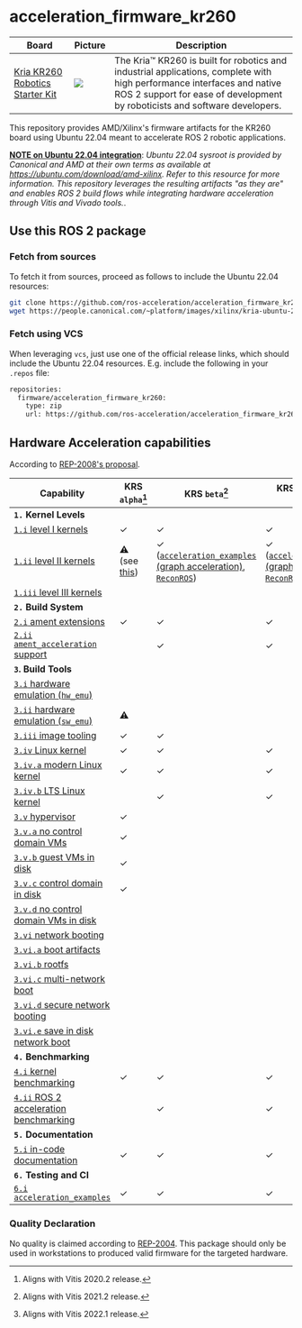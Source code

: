 # acceleration_firmware_kr260

| Board | Picture | Description |
|------------|-------|-------------|
| [Kria KR260 Robotics Starter Kit](https://www.xilinx.com/products/som/kria/kr260-robotics-starter-kit.html) | ![](https://www.xilinx.com/content/dam/xilinx/imgs/products/som/kr260-angel-1.png) | The Kria™ KR260 is built for robotics and industrial applications, complete with high performance interfaces and native ROS 2 support for ease of development by roboticists and software developers.  |


This repository provides AMD/Xilinx's firmware artifacts for the KR260 board using Ubuntu 22.04 meant to accelerate ROS 2 robotic applications.

<ins>**NOTE on Ubuntu 22.04 integration**</ins>: *Ubuntu 22.04 sysroot is provided by Canonical and AMD at their own terms as available at https://ubuntu.com/download/amd-xilinx. Refer to this resource for more information. This repository leverages the resulting artifacts "as they are" and enables ROS 2 build flows while integrating hardware acceleration through Vitis and Vivado tools.*. 

## Use this ROS 2 package

### Fetch from sources
To fetch it from sources, proceed as follows to include the Ubuntu 22.04 resources:

```bash
git clone https://github.com/ros-acceleration/acceleration_firmware_kr260
wget https://people.canonical.com/~platform/images/xilinx/kria-ubuntu-22.04/iot-limerick-kria-classic-desktop-2204-x06-20220614-78-sysroot.tar.xz -P acceleration_firmware_kr260/firmware/  # will take a few seconds
```

### Fetch using VCS
When leveraging `vcs`, just use one of the official release links, which should include the Ubuntu 22.04 resources. E.g. include the following in your `.repos` file:

```bash
repositories:
  firmware/acceleration_firmware_kr260:
    type: zip
    url: https://github.com/ros-acceleration/acceleration_firmware_kr260/releases/download/v1.1.0/acceleration_firmware_kr260.zip
```

## Hardware Acceleration capabilities

According to [REP-2008's proposal](https://github.com/ros-infrastructure/rep/pull/324).

| Capability | KRS `alpha`[^1] | KRS `beta`[^2] | KRS `1.0`[^3] (*Ubuntu 22.04*) |
|------------|-------------|------------|-------------|
| **`1.` Kernel Levels** |  |  |   |
| [`1.i` level I kernels](https://ros.org/reps/rep-2008.html#i) | ✓ | ✓ | ✓ |
| [`1.ii` level II kernels](https://ros.org/reps/rep-2008.html#ii) | :warning: (see [this](https://github.com/Lien182/ReconROS)) | ✓ ([`acceleration_examples` (graph acceleration)](https://github.com/ros-acceleration/acceleration_examples/tree/main/graphs/perception/perception_2nodes), [`ReconROS`](https://github.com/Lien182/ReconROS)) | ✓ ([`acceleration_examples` (graph acceleration)](https://github.com/ros-acceleration/acceleration_examples/tree/main/graphs), [`ReconROS`](https://github.com/Lien182/ReconROS)) |
| [`1.iii` level III kernels](https://ros.org/reps/rep-2008.html#iii) |  |  |  |
| **`2.` Build System** | | | |
| [`2.i` ament extensions](https://ros.org/reps/rep-2008.html#id13) | ✓ | ✓ | ✓ |
| [`2.ii` `ament_acceleration` support](https://ros.org/reps/rep-2008.html#id14) | | ✓ | ✓ |
| **`3`. Build Tools** | | | |
| [`3.i` hardware emulation (`hw_emu`) ](https://ros.org/reps/rep-2008.html#id15) |  |  |  |
| [`3.ii` hardware emulation (`sw_emu`)](https://ros.org/reps/rep-2008.html#id16) | :warning: |  |  |
| [`3.iii` image tooling](https://ros.org/reps/rep-2008.html#id17) | ✓ | ✓ |  |
| [`3.iv` Linux kernel ](https://ros.org/reps/rep-2008.html#iv) | ✓ | ✓ | ✓ |
| [`3.iv.a` modern Linux kernel](https://ros.org/reps/rep-2008.html#iv-a) | ✓ | ✓ | ✓ |
| [`3.iv.b` LTS Linux kernel](https://ros.org/reps/rep-2008.html#iv-b) | | ✓ | ✓ |
| [`3.v` hypervisor ](https://ros.org/reps/rep-2008.html#v) | ✓ |  |  |
| [`3.v.a` no control domain VMs](https://ros.org/reps/rep-2008.html#v-a) | ✓ |  |  |
| [`3.v.b` guest VMs in disk](https://ros.org/reps/rep-2008.html#v-b) | ✓ |  |  |
| [`3.v.c` control domain in disk](https://ros.org/reps/rep-2008.html#v-c) | ✓  |  |  |
| [`3.v.d` no control domain VMs in disk](https://ros.org/reps/rep-2008.html#v-d) | | | |
| [`3.vi` network booting ](https://ros.org/reps/rep-2008.html#vi) | |  |  |
| [`3.vi.a` boot artifacts ](https://ros.org/reps/rep-2008.html#vi-a) | |  |  |
| [`3.vi.b` rootfs ](https://ros.org/reps/rep-2008.html#vi-b) | |  |  |
| [`3.vi.c` multi-network boot](https://ros.org/reps/rep-2008.html#vi-c) | |  |  |
| [`3.vi.d` secure network booting](https://ros.org/reps/rep-2008.html#vi-d) | |  |  |
| [`3.vi.e` save in disk network boot](https://ros.org/reps/rep-2008.html#vi-e) | |  |  |
| **`4.` Benchmarking** | | | |
| [`4.i` kernel benchmarking](https://ros.org/reps/rep-2008.html#id18) | ✓ | ✓ | ✓ |
| [`4.ii` ROS 2 acceleration benchmarking](https://ros.org/reps/rep-2008.html#id19) | | ✓ | ✓ |
| **`5.` Documentation** | |  |  |
| [`5.i` in-code documentation](https://ros.org/reps/rep-2008.html#id20) | ✓ | ✓ | ✓ |
| **`6.` Testing and CI** | |  |  |
| [`6.i` `acceleration_examples` ](https://ros.org/reps/rep-2008.html#id21) | ✓ | ✓ | ✓ |


[^1]: Aligns with Vitis 2020.2 release.
[^2]: Aligns with Vitis 2021.2 release.
[^3]: Aligns with Vitis 2022.1 release.

### Quality Declaration

No quality is claimed according to [REP-2004](https://www.ros.org/reps/rep-2004.html). This package should only be used in workstations to produced valid firmware for the targeted hardware.

